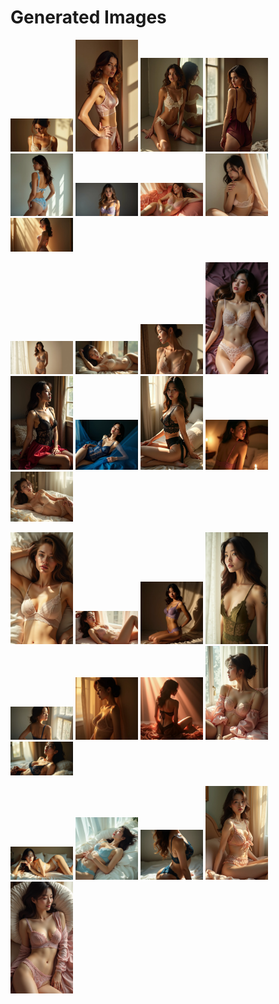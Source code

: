 # Generated Images



<img src="2025_07_10_01.webp" width="100"/> <img src="2025_07_10_02.webp" width="100"/> <img src="2025_07_10_03.webp" width="100"/> <img src="2025_07_10_04.webp" width="100"/> <img src="2025_07_10_05.webp" width="100"/> <img src="2025_07_10_06.webp" width="100"/> <img src="2025_07_10_07.webp" width="100"/> <img src="2025_07_10_08.webp" width="100"/> <img src="2025_07_10_09.webp" width="100"/>

<img src="2025_07_10_10.webp" width="100"/> <img src="2025_07_10_11.webp" width="100"/> <img src="2025_07_10_12.webp" width="100"/> <img src="2025_07_10_13.webp" width="100"/> <img src="2025_07_10_14.webp" width="100"/> <img src="2025_07_10_15.webp" width="100"/> <img src="2025_07_10_16.webp" width="100"/> <img src="2025_07_10_17.webp" width="100"/> <img src="2025_07_10_18.webp" width="100"/>

<img src="2025_07_10_19.webp" width="100"/> <img src="2025_07_10_20.webp" width="100"/> <img src="2025_07_10_21.webp" width="100"/> <img src="2025_07_10_22.webp" width="100"/> <img src="2025_07_10_23.webp" width="100"/> <img src="2025_07_10_24.webp" width="100"/> <img src="2025_07_10_25.webp" width="100"/> <img src="2025_07_10_26.webp" width="100"/> <img src="2025_07_10_27.webp" width="100"/>

<img src="2025_07_10_28.webp" width="100"/> <img src="2025_07_10_29.webp" width="100"/> <img src="2025_07_10_30.webp" width="100"/> <img src="2025_07_10_31.webp" width="100"/> <img src="2025_07_10_32.webp" width="100"/>